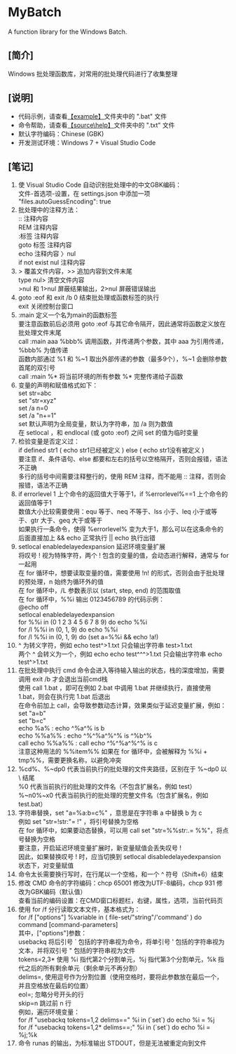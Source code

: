 # MyBatch
A function library for the Windows Batch.  
  
## [简介]
Windows 批处理函数库，对常用的批处理代码进行了收集整理  

## [说明]
- 代码示例，请查看<a href="example\">【example】</a>文件夹中的 ".bat" 文件  
- 命令帮助，请查看<a href="source\help\">【source\help】</a>文件夹中的 ".txt" 文件  
- 默认字符编码：Chinese (GBK)  
- 开发测试环境：Windows 7 + Visual Studio Code  

## [笔记]
01. 使 Visual Studio Code 自动识别批处理中的中文GBK编码：  
    文件-首选项-设置，在 settings.json 中添加一项 "files.autoGuessEncoding": true  
02. 批处理中的注释方法：  
    :: 注释内容  
    REM 注释内容  
    :标签 注释内容  
    goto 标签 注释内容  
    echo 注释内容 〉nul  
    if not exist nul 注释内容  
03. \> 覆盖文件内容，>> 追加内容到文件末尾  
    type nul> 清空文件内容  
    \>nul 和 1>nul 屏蔽结果输出，2>nul 屏蔽错误输出  
04. goto :eof 和 exit /b 0 结束批处理或函数标签的执行  
    exit 关闭控制台窗口  
05. :main 定义一个名为main的函数标签  
    要注意函数前后必须用 goto :eof 与其它命令隔开，因此通常将函数定义放在批处理文件末尾  
    call :main aaa %bbb% 调用函数，并传递两个参数，其中 aaa 为引用传递，%bbb% 为值传递  
    函数内部通过 %1 和 %~1 取出外部传递的参数（最多9个），%~1 会删除参数首尾的双引号  
    call :main %* 将当前环境的所有参数 %* 完整传递给子函数  
06. 变量的声明和赋值格式如下：  
    set str=abc  
    set "str=xyz"  
    set /a n=0  
    set /a "n+=1"  
    set 默认声明为全局变量，默认为字符串，加 /a 则为数值  
    在 setlocal ，和 endlocal (或 goto :eof) 之间 set 的值为临时变量  
07. 检验变量是否定义过：  
    if defined str1 ( echo str1已经被定义 ) else ( echo str1没有被定义 )  
    要注意 if、条件语句、else 都要和左右的括号以空格隔开，否则会报错，语法不正确  
    多行的括号中间需要注释整行的，使用 REM 注释，而不能用 :: 注释，否则会报错，语法不正确  
08. if errorlevel 1 上个命令的返回值大于等于1，if %errorlevel%==1 上个命令的返回值等于1  
    数值大小比较需要使用：equ 等于、neq 不等于、lss 小于、leq 小于或等于、gtr 大于、geq 大于或等于  
    如果执行一条命令，使得 %errorlevel% 变为大于1，那么可以在这条命令的后面直接加上 && echo 正常执行 || echo 执行出错  
09. setlocal enabledelayedexpansion 延迟环境变量扩展  
    将叹号 ! 视为特殊字符，两个 ! 包含的变量的值，会动态进行解释，通常与 for 一起用  
    在 for 循环中，想要读取变量的值，需要使用 !n! 的形式，否则会由于批处理的预处理，n 始终为循环外的值  
    在 for 循环中，/L 参数表示以 (start, step, end) 的范围取值  
    在 for 循环中，%%i 输出 0123456789 的代码示例：  
    @echo off  
    setlocal enabledelayedexpansion  
    for %%i in (0 1 2 3 4 5 6 7 8 9) do echo %%i  
    for /l %%i in (0, 1, 9) do echo %%i  
    for /l %%i in (0, 1, 9) do (set a=%%i && echo !a!)  
10. ^ 为转义字符，例如 echo test^>1.txt 只会输出字符串 test>1.txt  
    两个 ^ 会转义为一个，例如 echo echo test^^^>1.txt 只会输出字符串 echo test^>1.txt  
11. 在批处理中执行 cmd 命令会进入等待输入输出的状态，栈的深度增加，需要调用 exit /b 才会退出当前cmd栈  
    使用 call 1.bat ，即可在例如 2.bat 中调用 1.bat 并继续执行，直接使用 1.bat，则会在执行完 1.bat 后退出  
    在命令前加上 call，会导致参数动态计算，效果类似于延迟变量扩展，例如：  
    set "a=b"  
    set "b=c"  
    echo %a% : echo ^%a^% is b  
    echo %%a%% : echo ^%^%a^%^% is ^%b^%  
    call echo %%a%%  : call echo ^%^%a^%^% is c  
    注意这种用法的 %%item%% 如果在 for 循环中，会被解释为 %%i + tmp%%，需要更换名称，以避免冲突  
12. %cd%、%~dp0 代表当前执行的批处理的文件夹路径，区别在于 %~dp0 以 \ 结尾  
    %0 代表当前执行的批处理的文件名（不包含扩展名，例如 test）  
    %~n0%~x0 代表当前执行的批处理的完整文件名（包含扩展名，例如 test.bat）  
13. 字符串替换，set "a=%a:b=c%" ，意思是在字符串 a 中替换 b 为 c  
    例如 set "str=!str:"= !" ，将引号替换为空格  
    在 for 循环中，如果要动态替换，可以用 call set "str=%%str:.= %%"，将点号替换为空格  
    要注意，开启延迟环境变量扩展时，新变量赋值会丢失叹号 !  
    因此，如果替换叹号 ! 时，应当切换到 setlocal disabledelayedexpansion 状态下，对变量赋值  
14. 命令太长需要换行写时，在行尾以一个空格，和一个 ^ 符号（Shift+6）结束  
15. 修改 CMD 命令的字符编码：chcp 65001 修改为UTF-8编码，chcp 931 修改为GBK编码（默认值）  
    查看当前的编码设置：在CMD窗口标题栏，右键，属性，选项，当前代码页  
16. 使用 for /f 分行读取文本文件，基本格式为：  
    for /f ["options"] %variable in ( file-set/"string"/'command' ) do command [command-parameters]  
    其中，["options"]参数：  
    usebackq 将后引号 \` 包括的字符串视为命令，将单引号 ' 包括的字符串视为文本，并将双引号 " 包括的字符串视为文件  
    tokens=2,3* 使用 %i 指代第2个分割单元，%j 指代第3个分割单元，%k 指代之后的所有剩余单元（剩余单元不再分割）  
    delims=, 使用逗号作为分割位置（使用空格时，要将此参数放在最后一个，并且空格放在最后的位置）  
    eol=; 忽略分号开头的行  
    skip=n 跳过前 n 行  
    例如，遍历环境变量：  
    for /f "usebackq tokens=1,2 delims==" %i in (\`set\`) do echo %i = %j  
    for /f "usebackq tokens=1,2* delims==;" %i in (\`set\`) do echo %i = %j;%k  
17. 命令 runas 的输出，为标准输出 STDOUT，但是无法被重定向到文件  
